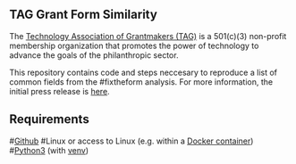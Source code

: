 ## TAG Grant Form Similarity

The [Technology Association of Grantmakers (TAG)](https://www.tagtech.org/) is a 501(c)(3) non-profit membership organization that promotes the power of technology to advance the goals of the philanthropic sector.

This repository contains code and steps neccesary to reproduce a list of common fields from the #fixtheform analysis. For more information, the initial press release is [here](https://www.tagtech.org/news/586811/TAG-Publishes-List-of-Common-Grant-Fields-from-FixtheForm-Analysis-.htm).

## Requirements

#[Github](https://desktop.github.com/)
#Linux or access to Linux (e.g. within a [Docker container](https://ubuntu.com/tutorials/windows-ubuntu-hyperv-containers#1-overview))
#[Python3](https://www.python.org/download/releases/3.0/) (with [venv](https://docs.python.org/3/library/venv.html))

##

